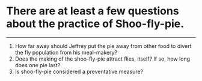 # There are at least a few questions about the practice of Shoo-fly-pie. #
---
1. How far away should Jeffrey put the pie away from other food to divert the fly population from his meal-makery?
2. Does the making of the shoo-fly-pie attract flies, itself? If so, how long does one pie last?
3. Is shoo-fly-pie considered a preventative measure?